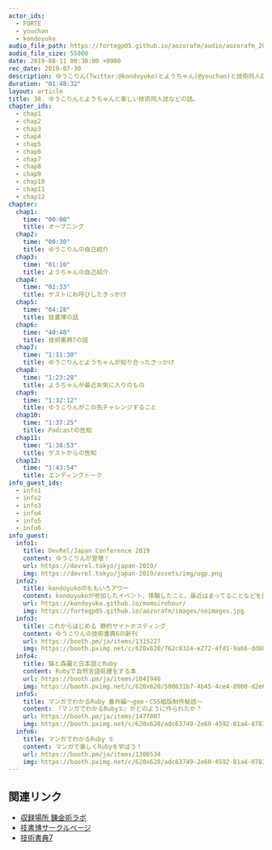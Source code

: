 ```yaml
---
actor_ids:
  - FORTE
  - youchan
  - kondoyuko
audio_file_path: https://fortegp05.github.io/aozorafm/audio/aozorafm_20190811_01.mp3
audio_file_size: 55900
date: 2019-08-11 00:30:00 +0900
rec_date: 2019-07-30
description: ゆうこりん(Twitter:@kondoyuko)とようちゃん(@youchan)と技術同人誌などについて楽しく話しました。
duration: "01:48:32"
layout: article
title: 38. ゆうこりんとようちゃんと楽しい技術同人誌などの話。
chapter_ids:
  - chap1
  - chap2
  - chap3
  - chap4
  - chap5
  - chap6
  - chap7
  - chap8
  - chap9
  - chap10
  - chap11
  - chap12
chapter:
  chap1:
    time: "00:00"
    title: オープニング
  chap2:
    time: "00:30"
    title: ゆうこりんの自己紹介
  chap3:
    time: "01:10"
    title: ようちゃんの自己紹介
  chap4:
    time: "02:33"
    title: ゲストにお呼びしたきっかけ
  chap5:
    time: "04:28"
    title: 技書博の話
  chap6:
    time: "40:40"
    title: 技術書典7の話
  chap7:
    time: "1:11:30"
    title: ゆうこりんとようちゃんが知り合ったきっかけ
  chap8:
    time: "1:23:28"
    title: ようちゃんが最近お気に入りのもの
  chap9:
    time: "1:32:12"
    title: ゆうこりんがこの先チャレンジすること
  chap10:
    time: "1:37:25"
    title: Podcastの告知
  chap11:
    time: "1:38:53"
    title: ゲストからの告知
  chap12:
    time: "1:43:54"
    title: エンディングトーク
info_guest_ids:
  - info1
  - info2
  - info3
  - info4
  - info5
  - info6
info_guest:
  info1:
    title: DevRel/Japan Conference 2019
    content: ゆうこりんが登壇！
    url: https://devrel.tokyo/japan-2019/
    img: https://devrel.tokyo/japan-2019/assets/img/ogp.png
  info2:
    title: kondoyukoのももいろアワー
    content: kondoyukoが参加したイベント、体験したこと、最近はまってることなどを話す番組です
    url: https://kondoyuko.github.io/momoirohour/
    img: https://fortegp05.github.io/aozorafm/images/noimages.jpg
  info3:
    title: これからはじめる 静的サイトホスティング
    content: ゆうこりんの技術書典6の新刊
    url: https://booth.pm/ja/items/1315227
    img: https://booth.pximg.net/c/620x620/762c0324-e272-4fd1-9a66-dd88142e55d2/i/1315227/f017511f-27f9-4827-a619-2bc0eb460b06_base_resized.jpg
  info4:
    title: 猫と森羅と日本語とRuby
    content: Rubyで自然言語処理をする本
    url: https://booth.pm/ja/items/1041946
    img: https://booth.pximg.net/c/620x620/500631b7-4b45-4ce4-8900-d2e6619a79b2/i/1041946/7503176f-ef88-4c89-aaf2-1ba36bd0c1f9_base_resized.jpg
  info5:
    title: マンガでわかるRuby 番外編〜gem・CSS組版制作秘話〜
    content: 『マンガでわかるRuby①』がどのように作られたか？
    url: https://booth.pm/ja/items/1477007
    img: https://booth.pximg.net/c/620x620/adc63749-2e60-4592-81a4-0783ad4e9699/i/1477007/3fddba5f-ce0e-46f8-b4ef-c03b51766d2a_base_resized.jpg
  info6:
    title: マンガでわかるRuby ①
    content: マンガで楽しくRubyを学ぼう！
    url: https://booth.pm/ja/items/1306534
    img: https://booth.pximg.net/c/620x620/adc63749-2e60-4592-81a4-0783ad4e9699/i/1306534/e0f262b7-d64c-4638-b42b-bb71717034d6_base_resized.jpg
---
```


## 関連リンク
- [収録場所 錬金術ラボ](https://note.mu/oyakata2438/n/n61dfd82ab189)
- [技書博サークルページ](https://gishohaku.dev/circles/)
- [技術書典7](https://techbookfest.org/event/tbf07)